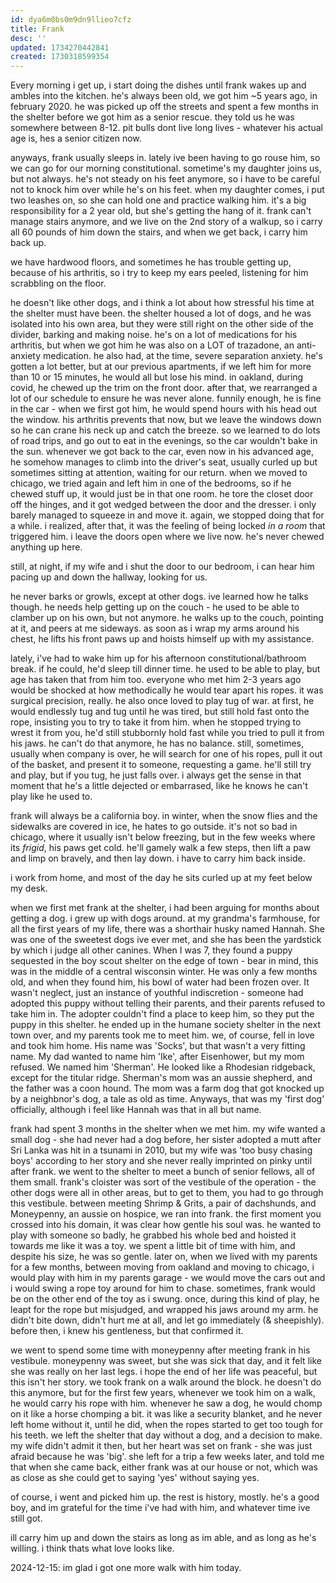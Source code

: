 ```yaml
---
id: dya6m0bs0m9dn9llieo7cfz
title: Frank
desc: ''
updated: 1734270442841
created: 1730318599354
---
```


Every morning i get up, i start doing the dishes until frank wakes up and ambles into the kitchen. he's always been old, we got him ~5 years ago, in february 2020. he was picked up off the streets and spent a few months in the shelter before we got him as a senior rescue. they told us he was somewhere between 8-12. pit bulls dont live long lives - whatever his actual age is, hes a senior citizen now.

anyways, frank usually sleeps in. lately ive been having to go rouse him, so we can go for our morning constitutional. sometime's my daughter joins us, but not always. he's not steady on his feet anymore, so i have to be careful not to knock him over while he's on his feet. when my daughter comes, i put two leashes on, so she can hold one and practice walking him. it's a big responsibility for a 2 year old, but she's getting the hang of it. frank can't manage stairs anymore, and we live on the 2nd story of a walkup, so i carry all 60 pounds of him down the stairs, and when we get back, i carry him back up.

we have hardwood floors, and sometimes he has trouble getting up, because of his arthritis, so i try to keep my ears peeled, listening for him scrabbling on the floor.

he doesn't like other dogs, and i think a lot about how stressful his time at the shelter must have been. the shelter housed a lot of dogs, and he was isolated into his own area, but they were still right on the other side of the divider, barking and making noise. he's on a lot of medications for his arthritis, but when we got him he was also on a LOT of trazadone, an anti-anxiety medication. he also had, at the time, severe separation anxiety. he's gotten a lot better, but at our previous apartments, if we left him for more than 10 or 15 minutes, he would all but lose his mind. in oakland, during covid, he chewed up the trim on the front door. after that, we rearranged a lot of our schedule to ensure he was never alone. funnily enough, he is fine in the car - when we first got him, he would spend hours with his head out the window. his arthritis prevents that now, but we leave the windows down so he can crane his neck up and catch the breeze. so we learned to do lots of road trips, and go out to eat in the evenings, so the car wouldn't bake in the sun. whenever we got back to the car, even now in his advanced age, he somehow manages to climb into the driver's seat, usually curled up but sometimes sitting at attention, waiting for our return. when we moved to chicago, we tried again and left him in one of the bedrooms, so if he chewed stuff up, it would just be in that one room. he tore the closet door off the hinges, and it got wedged between the door and the dresser. i only barely managed to squeeze in and move it. again, we stopped doing that for a while. i realized, after that, it was the feeling of being locked *in a room* that triggered him. i leave the doors open where we live now. he's never chewed anything up here.

still, at night, if my wife and i shut the door to our bedroom, i can hear him pacing up and down the hallway, looking for us.

he never barks or growls, except at other dogs. ive learned how he talks though. he needs help getting up on the couch - he used to be able to clamber up on his own, but not anymore. he walks up to the couch, pointing at it, and peers at me sideways. as soon as i wrap my arms around his chest, he lifts his front paws up and hoists himself up with my assistance.

lately, i've had to wake him up for his afternoon constitutional/bathroom break. if he could, he'd sleep till dinner time. he used to be able to play, but age has taken that from him too. everyone who met him 2-3 years ago would be shocked at how methodically he would tear apart his ropes. it was surgical precision, really. he also once loved to play tug of war. at first, he would endlessly tug and tug until he was tired, but still hold fast onto the rope, insisting you to try to take it from him. when he stopped trying to wrest it from you, he'd still stubbornly hold fast while you tried to pull it from his jaws. he can't do that anymore, he has no balance. still, sometimes, usually when company is over, he will search for one of his ropes, pull it out of the basket, and present it to someone, requesting a game. he'll still try and play, but if you tug, he just falls over. i always get the sense in that moment that he's a little dejected or embarrased, like he knows he can't play like he used to.

frank will always be a california boy. in winter, when the snow flies and the sidewalks are covered in ice, he hates to go outside. it's not so bad in chicago, where it usually isn't below freezing, but in the few weeks where its *frigid*, his paws get cold. he'll gamely walk a few steps, then lift a paw and limp on bravely, and then lay down. i have to carry him back inside.

i work from home, and most of the day he sits curled up at my feet below my desk.

when we first met frank at the shelter, i had been arguing for months about getting a dog. i grew up with dogs around. at my grandma's farmhouse, for all the first years of my life, there was a shorthair husky named Hannah. She was one of the sweetest dogs ive ever met, and she has been the yardstick by which i judge all other canines. When I was 7, they found a puppy sequested in the boy scout shelter on the edge of town - bear in mind, this was in the middle of a central wisconsin winter. He was only a few months old, and when they found him, his bowl of water had been frozen over. It wasn't neglect, just an instance of youthful indiscretion - someone had adopted this puppy without telling their parents, and their parents refused to take him in. The adopter couldn't find a place to keep him, so they put the puppy in this shelter. he ended up in the humane society shelter in the next town over, and my parents took me to meet him. we, of course, fell in love and took him home. His name was 'Socks', but that wasn't a very fitting name. My dad wanted to name him 'Ike', after Eisenhower, but my mom refused. We named him 'Sherman'. He looked like a Rhodesian ridgeback, except for the titular ridge. Sherman's mom was an aussie shepherd, and the father was a coon hound. The mom was a farm dog that got knocked up by a neighbnor's dog, a tale as old as time. Anyways, that was my 'first dog' officially, although i feel like Hannah was that in all but name.

frank had spent 3 months in the shelter when we met him. my wife wanted a small dog - she had never had a dog before, her sister adopted a mutt after Sri Lanka was hit in a tsunami in 2010, but my wife was 'too busy chasing boys' according to her story and she never really imprinted on pinky until after frank. we went to the shelter to meet a bunch of senior fellows, all of them small. frank's cloister was sort of the vestibule of the operation - the other dogs were all in other areas, but to get to them, you had to go through this vestibule. between meeting Shrimp & Grits, a pair of dachshunds, and Moneypenny, an aussie on hospice, we ran into frank. the first moment you crossed into his domain, it was clear how gentle his soul was. he wanted to play with someone so badly, he grabbed his whole bed and hoisted it towards me like it was a toy. we spent a little bit of time with him, and despite his size, he was so gentle. later on, when we lived with my parents for a few months, between moving from oakland and moving to chicago, i would play with him in my parents garage - we would move the cars out and i would swing a rope toy around for him to chase. sometimes, frank would be on the other end of the toy as i swung. once, during this kind of play, he leapt for the rope but misjudged, and wrapped his jaws around my arm. he didn't bite down, didn't hurt me at all, and let go immediately (& sheepishly). before then, i knew his gentleness, but that confirmed it.

we went to spend some time with moneypenny after meeting frank in his vestibule. moneypenny was sweet, but she was sick that day, and it felt like she was really on her last legs. i hope the end of her life was peaceful, but this isn't her story. we took frank on a walk around the block. he doesn't do this anymore, but for the first few years, whenever we took him on a walk, he would carry his rope with him. whenever he saw a dog, he would chomp on it like a horse chomping a bit. it was like a security blanket, and he never left home without it, until he did, when the ropes started to get too tough for his teeth. we left the shelter that day without a dog, and a decision to make. my wife didn't admit it then, but her heart was set on frank - she was just afraid because he was 'big'. she left for a trip a few weeks later, and told me that when she came back, either frank was at our house or not, which was as close as she could get to saying 'yes' without saying yes.

of course, i went and picked him up. the rest is history, mostly. he's a good boy, and im grateful for the time i've had with him, and whatever time ive still got.

ill carry him up and down the stairs as long as im able, and as long as he's willing. i think thats what love looks like.

2024-12-15: im glad i got one more walk with him today.
